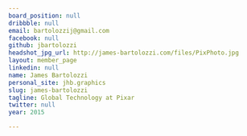 ```yaml
---
board_position: null
dribbble: null
email: bartolozzij@gmail.com
facebook: null
github: jbartolozzi
headshot_jpg_url: http://james-bartolozzi.com/files/PixPhoto.jpg
layout: member_page
linkedin: null
name: James Bartolozzi
personal_site: jhb.graphics
slug: james-bartolozzi
tagline: Global Technology at Pixar
twitter: null
year: 2015

---
```

